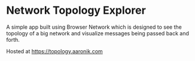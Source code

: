 # Network Topology Explorer

A simple app built using Browser Network which is designed to see the topology of a big network and visualize
messages being passed back and forth.

Hosted at https://topology.aaronik.com
